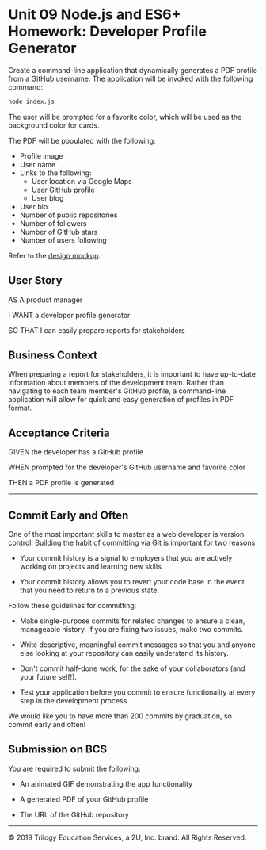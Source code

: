 # Unit 09 Node.js and ES6+ Homework: Developer Profile Generator

Create a command-line application that dynamically generates a PDF profile from a GitHub username. The application will be invoked with the following command:

```sh
node index.js
```

The user will be prompted for a favorite color, which will be used as the background color for cards.

The PDF will be populated with the following:

* Profile image
* User name
* Links to the following: 
    * User location via Google Maps
    * User GitHub profile
    * User blog
* User bio
* Number of public repositories
* Number of followers
* Number of GitHub stars
* Number of users following

Refer to the [design mockup](./Assets/09-NodeJS-homework-demo.pdf).


## User Story

AS A product manager

I WANT a developer profile generator

SO THAT I can easily prepare reports for stakeholders

## Business Context
When preparing a report for stakeholders, it is important to have up-to-date information about members of the development team. Rather than navigating to each team member's GitHub profile, a command-line application will allow for quick and easy generation of profiles in PDF format. 


## Acceptance Criteria

GIVEN the developer has a GitHub profile

WHEN prompted for the developer's GitHub username and favorite color 

THEN a PDF profile is generated


- - -

## Commit Early and Often

One of the most important skills to master as a web developer is version control. Building the habit of committing via Git is important for two reasons:
* Your commit history is a signal to employers that you are actively working on projects and learning new skills.

* Your commit history allows you to revert your code base in the event that you need to return to a previous state.

Follow these guidelines for committing:

* Make single-purpose commits for related changes to ensure a clean, manageable history. If you are fixing two issues, make two commits.

* Write descriptive, meaningful commit messages so that you and anyone else looking at your repository can easily understand its history.

* Don't commit half-done work, for the sake of your collaborators (and your future self!).

* Test your application before you commit to ensure functionality at every step in the development process.

We would like you to have more than 200 commits by graduation, so commit early and often!


## Submission on BCS

You are required to submit the following:

* An animated GIF demonstrating the app functionality

* A generated PDF of your GitHub profile

* The URL of the GitHub repository


---
© 2019 Trilogy Education Services, a 2U, Inc. brand. All Rights Reserved.
